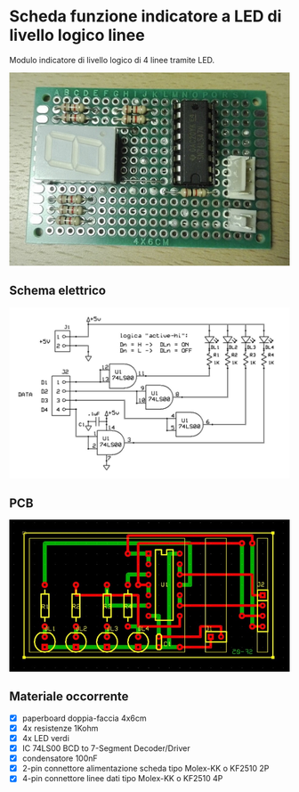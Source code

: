 # Scheda funzione indicatore a LED di livello logico linee
Modulo indicatore di livello logico di 4 linee tramite LED.

![sf-built](sf-05_built.jpg)


## Schema elettrico
![sf-schematic](sf-05_sch.jpg)


## PCB
![sf-pcb](sf-05_pcb.jpg)


## Materiale occorrente
- [x] paperboard doppia-faccia 4x6cm
- [x] 4x resistenze 1Kohm
- [x] 4x LED verdi
- [x] IC 74LS00 BCD to 7-Segment Decoder/Driver
- [x] condensatore 100nF
- [x] 2-pin connettore alimentazione scheda tipo Molex-KK o KF2510 2P
- [x] 4-pin connettore linee dati tipo Molex-KK o KF2510 4P